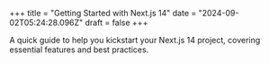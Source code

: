 +++
title = "Getting Started with Next.js 14"
date = "2024-09-02T05:24:28.096Z"
draft = false
+++

  A quick guide to help you kickstart your Next.js 14 project, covering essential features and best practices.
        